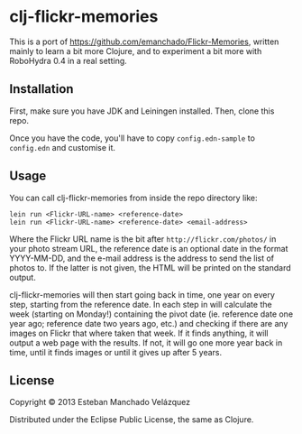 # clj-flickr-memories

This is a port of https://github.com/emanchado/Flickr-Memories,
written mainly to learn a bit more Clojure, and to experiment a bit
more with RoboHydra 0.4 in a real setting.


## Installation

First, make sure you have JDK and Leiningen installed. Then, clone
this repo.

Once you have the code, you'll have to copy `config.edn-sample` to
`config.edn` and customise it.


## Usage

You can call clj-flickr-memories from inside the repo directory like:

    lein run <Flickr-URL-name> <reference-date>
    lein run <Flickr-URL-name> <reference-date> <email-address>

Where the Flickr URL name is the bit after `http://flickr.com/photos/`
in your photo stream URL, the reference date is an optional date in
the format YYYY-MM-DD, and the e-mail address is the address to send
the list of photos to. If the latter is not given, the HTML will be
printed on the standard output.

clj-flickr-memories will then start going back in time, one year on
every step, starting from the reference date. In each step in will
calculate the week (starting on Monday!) containing the pivot date
(ie. reference date one year ago; reference date two years ago, etc.)
and checking if there are any images on Flickr that where taken that
week. If it finds anything, it will output a web page with the
results. If not, it will go one more year back in time, until it finds
images or until it gives up after 5 years.


## License

Copyright © 2013 Esteban Manchado Velázquez

Distributed under the Eclipse Public License, the same as Clojure.
